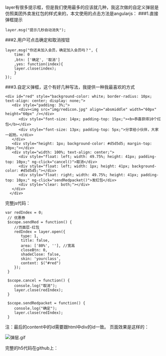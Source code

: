 layer有很多提示框，但是我们使用最多的应该就几种，我这次做的自定义弹层是仿照美团外卖发红包的样式来的，本文使用的点击方法是angularjs：
###1.直接弹框提示
```
layer.msg("提示几秒自动消失");
```

###2.用户可点击确定和取消按钮
```
layer.msg("你还未加入会员，确定加入会员吗？", {
	time: 0
	,btn: ['确定', '取消']
	,yes: function(index){
	layer.close(index);
    }
}); 
```

###3.自定义弹框，这个有好几种写法，我提供一种我最喜欢的方式
```
<div id="red" style="background-color: white; border-radius: 10px; text-align: center; display: none;">
   <div style="padding: 3%;">
      <div><img src="img/redicon.jpg" align="absmiddle" width="60px" height="60px" /></div>
      <div style="font-size: 14px; padding-top: 15px;"><b>恭喜获得10个红包</b></div>
      <div style="font-size: 13px; padding-top: 5px;">分享给小伙伴，大家一起抢。</div>
   </div>
   <div style="height: 1px; background-color: #d5d5d5; margin-top: 10px;"></div>
   <div style="width: 100%; text-align: center;">
      <div style="float: left; width: 49.75%; height: 41px; padding-top: 10px;" ng-click="cancel()">取消</div>
      <div style="float: left; width: 1px; height: 41px; background-color: #d5d5d5;"></div>
      <div style="float: right; width: 49.75%; height: 41px; padding-top: 10px;" ng-click="sendRedpacket()">发红包</div>
      <div style="clear: both;"></div>
   </div>
  </div>
```
完整js代码：
```
var redIndex = 0;
 // 优惠券
 $scope.sendRed = function() {
    //页面层-红包
    redIndex = layer.open({
       type: 1,
       title: false,
       area: ['80%', ''], //宽高
       closeBtn: 0,
       shadeClose: false,
       skin: 'yourclass',
       content: $("#red")
    });
 }

 $scope.cancel = function() {
    console.log("取消");
    layer.close(redIndex);
 }

 $scope.sendRedpacket = function() {
    console.log("确定");
    layer.close(redIndex);
 }
```
注：最后的content中的id需要跟html中div的id一致。
页面效果是这样的：

![弹层.gif](http://upload-images.jianshu.io/upload_images/931698-bda2d5e63c215283.gif?imageMogr2/auto-orient/strip)

完整的h5代码在github上：

